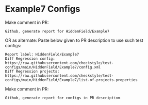 # Example7 Configs
Make comment in PR:
```
Github, generate report for HiddenField/Example7
```
OR as alternate:
Paste below given to PR description to use such test configs:
```
Report label: HiddenField/Example7
Diff Regression config: https://raw.githubusercontent.com/checkstyle/test-configs/main/HiddenField/Example7/config.xml
Diff Regression projects: https://raw.githubusercontent.com/checkstyle/test-configs/main/HiddenField/Example7/list-of-projects.properties
```
Make comment in PR:
```
Github, generate report for configs in PR description
```
